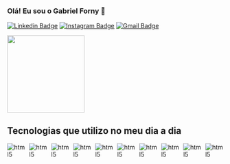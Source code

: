 ### Olá! Eu sou o Gabriel Forny 👋

[![Linkedin Badge](https://img.shields.io/badge/-gabrielforny-blue?style=flat-square&logo=Linkedin&logoColor=white&link=https://www.linkedin.com/in/anirudhemmadi/)](https://www.linkedin.com/in/gabriel-forny-501439132/)
[![Instagram Badge](https://img.shields.io/badge/-gabriel.forny-purple?style=flat-square&logo=instagram&logoColor=white&link=https://instagram.com/kanna6501/)](https://www.instagram.com/gabrielforny/)
[![Gmail Badge](https://img.shields.io/badge/-gf097@hotmail.com-c14438?style=flat-square&logo=Gmail&logoColor=white&link=mailto:gf097@hotmail.com)](mailto:gf097@hotmail.com)

<div>
<img loading="lazy" height="180em" src="https://github-readme-stats.vercel.app/api?username=gabrielforny&show_icons=true&theme=dracula&include_all_commits=true&count_private=true"/>
</div>

## Tecnologias que utilizo no meu dia a dia

<div style="
    margin-bottom: 0 !important;
    display: flex;
    gap: 9px;">
   <div>
      <img align="center" alt="html5"
         src="https://img.shields.io/badge/HTML-239120?style=for-the-badge&logo=html5&logoCol" />
   </div>
      <div>
      <img align="center" alt="html5"
         src="https://img.shields.io/badge/Angular-DD0031?style=for-the-badge&logo=angular&logoColor=white" />
   </div>
   <div>
      <img align="center" alt="html5"
         src="https://img.shields.io/badge/CSS-239120?&style=for-the-badge&logo=css3&logoColor=white" />
   </div>
   <div>
      <img align="center" alt="html5"
         src="https://img.shields.io/badge/PHP-777BB4?style=for-the-badge&logo=php&logoColor=white" />
   </div>
   <div>
      <img align="center" alt="html5"
         src="https://img.shields.io/badge/JavaScript-F7DF1E?style=for-the-badge&logo=javascript&logoColor=black" />
   </div>
   <div>
      <img align="center" alt="html5"
         src="https://img.shields.io/badge/TypeScript-007ACC?style=for-the-badge&logo=typescript&logoColor=white" />
   </div>
   <div>
      <img align="center" alt="html5"
         src="https://img.shields.io/badge/C%23-239120?style=for-the-badge&logo=c-sharp&logoColor=white" />
   </div>
   <div>
      <img align="center" alt="html5"
         src="https://img.shields.io/badge/Python-3776AB?style=for-the-badge&logo=python&logoColor=white" />
   </div>
   <div>
      <img align="center" alt="html5"
         src="https://img.shields.io/badge/React_Native-20232A?style=for-the-badge&logo=react&logoColor=61DAFB" />
   </div>
   <div>
      <img align="center" alt="html5"
         src="https://img.shields.io/badge/React-20232A?style=for-the-badge&logo=react&logoColor=61DAFB" />
   </div>
</div>

